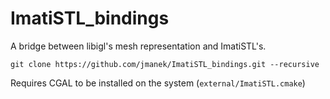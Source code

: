 # ImatiSTL_bindings

A bridge between libigl's mesh representation and ImatiSTL's.  

`git clone https://github.com/jmanek/ImatiSTL_bindings.git --recursive`

Requires CGAL to be installed on the system (`external/ImatiSTL.cmake`)

